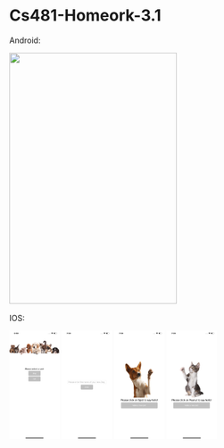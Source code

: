 # Cs481-Homeork-3.1



Android:

<img src="https://github.com/Spageddy/Cs481-Homework-3.1/blob/master/Images/android.gif?raw=true" width="300" height="450">

IOS:

<img src="https://github.com/Spageddy/Cs481-Homework-3.1/blob/master/Images/ios-1.png?raw=true" width="90" height="195">
<img src="https://github.com/Spageddy/Cs481-Homework-3.1/blob/master/Images/ios-2.png?raw=true" width="90" height="195">
<img src="https://github.com/Spageddy/Cs481-Homework-3.1/blob/master/Images/ios-3.png?raw=true" width="90" height="195">
<img src="https://github.com/Spageddy/Cs481-Homework-3.1/blob/master/Images/ios-4.png?raw=true" width="90" height="195">
